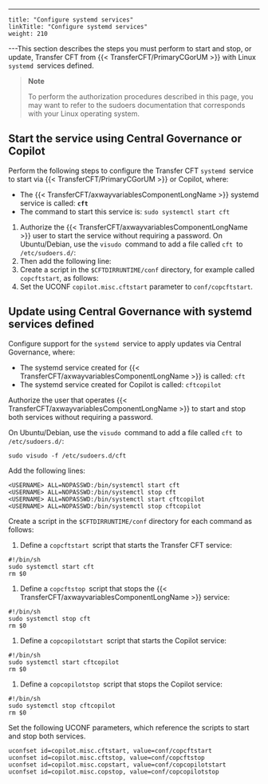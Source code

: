 ---
    title: "Configure systemd services"
    linkTitle: "Configure systemd services"
    weight: 210
---This section describes the steps you must perform to start and stop, or update, Transfer CFT from {{< TransferCFT/PrimaryCGorUM  >}} with Linux `systemd `services defined.

> **Note**
>
> To perform the authorization procedures described in this page, you may want to refer to the sudoers documentation that corresponds with your Linux operating system.

## Start the service using Central Governance or Copilot

Perform the following steps to configure the Transfer CFT `systemd `service to start via {{< TransferCFT/PrimaryCGorUM  >}} or Copilot, where:

- The {{< TransferCFT/axwayvariablesComponentLongName >}} systemd service is called: **`cft`**
- The command to start this service is: `sudo systemctl start cft`

1. Authorize the {{< TransferCFT/axwayvariablesComponentLongName >}} user to start the service without requiring a password. On Ubuntu/Debian, use the `visudo `command to add a file called `cft `to `/etc/sudoers.d/`:
1. Then add the following line:
1. Create a script in the `$CFTDIRRUNTIME/conf` directory, for example called `copcftstart`, as follows:
1. Set the UCONF `copilot.misc.cftstart` parameter to `conf/copcftstart`.

## Update using Central Governance with systemd services defined

Configure support for the `systemd `service to apply updates via Central Governance, where:

- The systemd service created for {{< TransferCFT/axwayvariablesComponentLongName >}} is called: `cft`
- The systemd service created for Copilot is called: `cftcopilot`

Authorize the user that operates {{< TransferCFT/axwayvariablesComponentLongName  >}} to start and stop both services without requiring a password.

On Ubuntu/Debian, use the `visudo `command to add a file called `cft `to `/etc/sudoers.d/`:

```
sudo visudo -f /etc/sudoers.d/cft
```

Add the following lines:

```
<USERNAME> ALL=NOPASSWD:/bin/systemctl start cft
<USERNAME> ALL=NOPASSWD:/bin/systemctl stop cft
<USERNAME> ALL=NOPASSWD:/bin/systemctl start cftcopilot
<USERNAME> ALL=NOPASSWD:/bin/systemctl stop cftcopilot
```

Create a script in the `$CFTDIRRUNTIME/conf` directory for each command as follows:

1. Define a `copcftstart `script that starts the Transfer CFT service:

```
#!/bin/sh
sudo systemctl start cft
rm $0
```

1. Define a `copcftstop `script that stops the {{< TransferCFT/axwayvariablesComponentLongName >}} service:

```
#!/bin/sh
sudo systemctl stop cft
rm $0
```

1. Define a `copcopilotstart `script that starts the Copilot service:

```
#!/bin/sh
sudo systemctl start cftcopilot
rm $0
```

1. Define a `copcopilotstop `script that stops the Copilot service:

```
#!/bin/sh
sudo systemctl stop cftcopilot
rm $0
```

Set the following UCONF parameters, which reference the scripts to start and stop both services.

```
uconfset id=copilot.misc.cftstart, value=conf/copcftstart
uconfset id=copilot.misc.cftstop, value=conf/copcftstop
uconfset id=copilot.misc.copstart, value=conf/copcopilotstart
uconfset id=copilot.misc.copstop, value=conf/copcopilotstop
```

